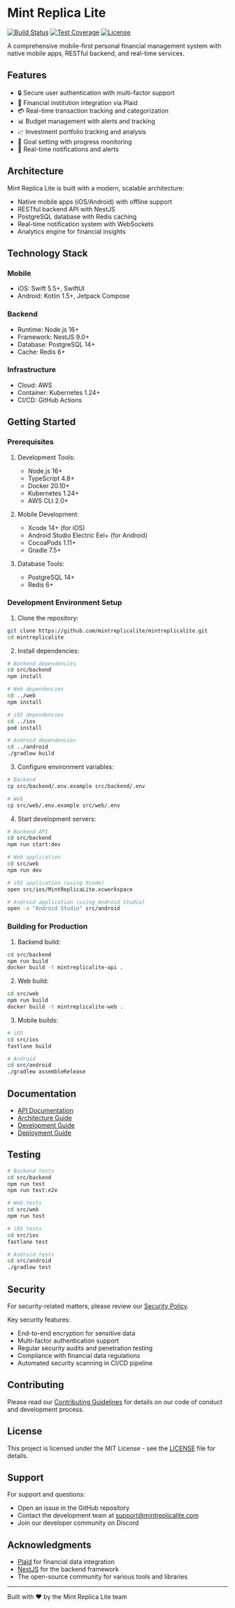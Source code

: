 # Mint Replica Lite

<!-- Human Tasks
1. Configure AWS credentials and access keys for deployment
2. Set up development environment security certificates
3. Configure Plaid API integration keys
4. Set up monitoring and alerting thresholds
5. Configure email service for notifications
6. Set up database backup schedules
7. Configure SSL certificates for domains
-->

[![Build Status](https://github.com/mintreplicalite/backend/actions/workflows/backend.yml/badge.svg)](https://github.com/mintreplicalite/backend/actions/workflows/backend.yml)
[![Test Coverage](https://codecov.io/gh/mintreplicalite/test/branch/main/graph/badge.svg)](https://codecov.io/gh/mintreplicalite/test)
[![License](https://img.shields.io/badge/license-MIT-blue.svg)](LICENSE)

A comprehensive mobile-first personal financial management system with native mobile apps, RESTful backend, and real-time services.

## Features

- 🔒 Secure user authentication with multi-factor support
- 🏦 Financial institution integration via Plaid
- 💳 Real-time transaction tracking and categorization
- 📊 Budget management with alerts and tracking
- 📈 Investment portfolio tracking and analysis
- 🎯 Goal setting with progress monitoring
- 🔔 Real-time notifications and alerts

## Architecture

Mint Replica Lite is built with a modern, scalable architecture:

- Native mobile apps (iOS/Android) with offline support
- RESTful backend API with NestJS
- PostgreSQL database with Redis caching
- Real-time notification system with WebSockets
- Analytics engine for financial insights

## Technology Stack

### Mobile
- iOS: Swift 5.5+, SwiftUI
- Android: Kotlin 1.5+, Jetpack Compose

### Backend
- Runtime: Node.js 16+
- Framework: NestJS 9.0+
- Database: PostgreSQL 14+
- Cache: Redis 6+

### Infrastructure
- Cloud: AWS
- Container: Kubernetes 1.24+
- CI/CD: GitHub Actions

## Getting Started

### Prerequisites

1. Development Tools:
   - Node.js 16+
   - TypeScript 4.8+
   - Docker 20.10+
   - Kubernetes 1.24+
   - AWS CLI 2.0+

2. Mobile Development:
   - Xcode 14+ (for iOS)
   - Android Studio Electric Eel+ (for Android)
   - CocoaPods 1.11+
   - Gradle 7.5+

3. Database Tools:
   - PostgreSQL 14+
   - Redis 6+

### Development Environment Setup

1. Clone the repository:
```bash
git clone https://github.com/mintreplicalite/mintreplicalite.git
cd mintreplicalite
```

2. Install dependencies:
```bash
# Backend dependencies
cd src/backend
npm install

# Web dependencies
cd ../web
npm install

# iOS dependencies
cd ../ios
pod install

# Android dependencies
cd ../android
./gradlew build
```

3. Configure environment variables:
```bash
# Backend
cp src/backend/.env.example src/backend/.env

# Web
cp src/web/.env.example src/web/.env
```

4. Start development servers:
```bash
# Backend API
cd src/backend
npm run start:dev

# Web application
cd src/web
npm run dev

# iOS application (using Xcode)
open src/ios/MintReplicaLite.xcworkspace

# Android application (using Android Studio)
open -a "Android Studio" src/android
```

### Building for Production

1. Backend build:
```bash
cd src/backend
npm run build
docker build -t mintreplicalite-api .
```

2. Web build:
```bash
cd src/web
npm run build
docker build -t mintreplicalite-web .
```

3. Mobile builds:
```bash
# iOS
cd src/ios
fastlane build

# Android
cd src/android
./gradlew assembleRelease
```

## Documentation

- [API Documentation](src/backend/docs/api.md)
- [Architecture Guide](src/backend/docs/architecture.md)
- [Development Guide](src/backend/docs/development.md)
- [Deployment Guide](src/backend/docs/deployment.md)

## Testing

```bash
# Backend tests
cd src/backend
npm run test
npm run test:e2e

# Web tests
cd src/web
npm run test

# iOS tests
cd src/ios
fastlane test

# Android tests
cd src/android
./gradlew test
```

## Security

For security-related matters, please review our [Security Policy](SECURITY.md).

Key security features:
- End-to-end encryption for sensitive data
- Multi-factor authentication support
- Regular security audits and penetration testing
- Compliance with financial data regulations
- Automated security scanning in CI/CD pipeline

## Contributing

Please read our [Contributing Guidelines](CONTRIBUTING.md) for details on our code of conduct and development process.

## License

This project is licensed under the MIT License - see the [LICENSE](LICENSE) file for details.

## Support

For support and questions:
- Open an issue in the GitHub repository
- Contact the development team at support@mintreplicalite.com
- Join our developer community on Discord

## Acknowledgments

- [Plaid](https://plaid.com) for financial data integration
- [NestJS](https://nestjs.com) for the backend framework
- The open-source community for various tools and libraries

---
Built with ❤️ by the Mint Replica Lite team